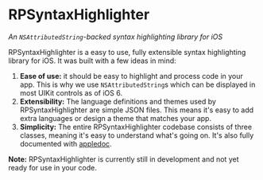 # RPSyntaxHighlighter

*An `NSAttributedString`-backed syntax highlighting library for iOS*

RPSyntaxHighlighter is a easy to use, fully extensible syntax highlighting library for iOS. It was built with a few ideas in mind:

1. **Ease of use:** it should be easy to highlight and process code in your app. This is why we use `NSAttributedString`s which can be displayed in most UIKit controls as of iOS 6.
2. **Extensibility:** The language definitions and themes used by RPSyntaxHighlighter are simple JSON files. This means it's easy to add extra languages or design a theme that matches your app.
3. **Simplicity:** The entire RPSyntaxHighlighter codebase consists of three classes, meaning it's easy to understand what's going on. It's also fully documented with [appledoc](http://gentlebytes.com/appledoc/).

**Note:** RPSyntaxHighlighter is currently still in development and not yet ready for use in your code.
